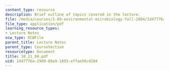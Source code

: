 ```yaml
---
content_type: resource
description: Brief outline of topics covered in the lecture.
file: /media/courses/1-89-environmental-microbiology-fall-2004/1d47776a29d988a91893effae56cd184_10_21_04.pdf
file_type: application/pdf
learning_resource_types:
- Lecture Notes
ocw_type: OCWFile
parent_title: Lecture Notes
parent_type: CourseSection
resourcetype: Document
title: 10_21_04.pdf
uid: 1d47776a-29d9-88a9-1893-effae56cd184
---
```

